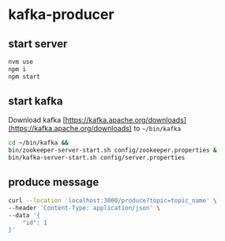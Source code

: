 # kafka-producer

## start server
```sh
nvm use
npm i
npm start
```

## start kafka
Download kafka [https://kafka.apache.org/downloads](https://kafka.apache.org/downloads) to `~/bin/kafka`
```sh
cd ~/bin/kafka &&
bin/zookeeper-server-start.sh config/zookeeper.properties &
bin/kafka-server-start.sh config/server.properties
```

## produce message
```sh
curl --location 'localhost:3000/produce?topic=topic_name' \
--header 'Content-Type: application/json' \
--data '{
    "id": 1
}'
```
